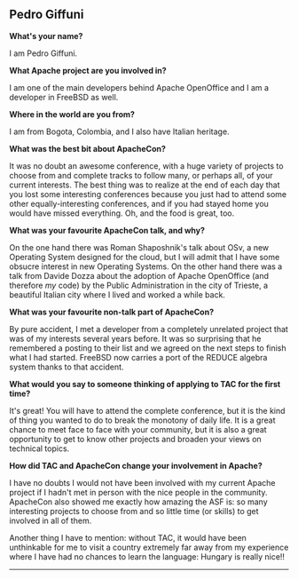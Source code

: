 ## Pedro Giffuni ##

**What's your name?**

I am Pedro Giffuni.

**What Apache project are you involved in?**

I am one of the main developers behind Apache OpenOffice and I am a developer
in FreeBSD as well.

**Where in the world are you from?**

I am from Bogota, Colombia, and I also have Italian heritage.


**What was the best bit about ApacheCon?**

It was no doubt an awesome conference, with a huge variety of projects to choose from and complete tracks to follow many, or perhaps all, of your current interests. The best thing was to realize at the end of each day that you lost some interesting conferences because you just had to attend some other equally-interesting conferences, and if you had stayed home you would have missed everything. Oh, and the food is great, too.

**What was your favourite ApacheCon talk, and why?**

On the one hand there was Roman Shaposhnik's talk about OSv, a new Operating System designed for the cloud, but I will admit that I have some obsucre interest in new Operating Systems. On the other hand there was a talk from Davide Dozza about the adoption of Apache OpenOffice (and therefore *my* code) by the Public Administration in the city of Trieste, a beautiful Italian city where I lived and worked a while back.

**What was your favourite non-talk part of ApacheCon?**

By pure accident, I met a developer from a completely unrelated project that was of my interests several years before. It was so surprising that he remembered a posting to their list and we agreed on the next steps to finish what I had started. FreeBSD now carries a port of the REDUCE algebra system thanks to that accident.

**What would you say to someone thinking of applying to TAC for the first time?**

It's great! You will have to attend the complete conference, but it is the kind of thing you wanted to do to break the monotony of daily life. It is a great chance to meet face to face with your community, but it is also a great opportunity to get to know other projects and broaden your views on technical topics.

**How did TAC and ApacheCon change your involvement in Apache?**

I have no doubts I would not have been involved with my current Apache project if I hadn't met in person with the nice people in the community. ApacheCon also showed me exactly how amazing the ASF is: so many interesting projects to choose from and so little time (or skills) to get involved in all of them.

Another thing I have to mention: without TAC, it would have been unthinkable for me to visit a country extremely far away from my experience where I have had no chances to learn the language: Hungary is really nice!!

-------------------------------------------------------------------

